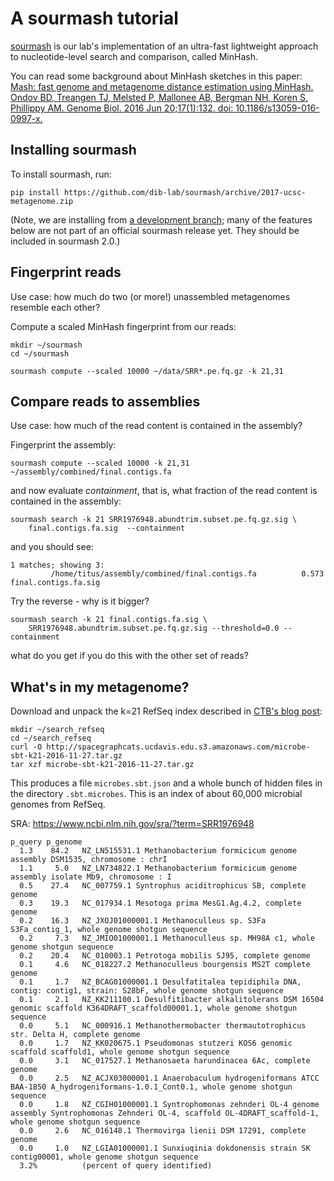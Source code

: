 # A sourmash tutorial

[sourmash](http://sourmash.readthedocs.io/en/latest/) is our lab's
implementation of an ultra-fast lightweight approach to
nucleotide-level search and comparison, called MinHash.

You can read some background about MinHash sketches in this paper:
[Mash: fast genome and metagenome distance estimation using MinHash. Ondov BD, Treangen TJ, Melsted P, Mallonee AB, Bergman NH, Koren S, Phillippy AM. Genome Biol. 2016 Jun 20;17(1):132. doi: 10.1186/s13059-016-0997-x.](http://genomebiology.biomedcentral.com/articles/10.1186/s13059-016-0997-x)

## Installing sourmash

To install sourmash, run:

```
pip install https://github.com/dib-lab/sourmash/archive/2017-ucsc-metagenome.zip
```

(Note, we are installing from [a development branch](https://github.com/dib-lab/sourmash/pull/188); many of the features below are not part of an official sourmash release yet.  They should be included in sourmash 2.0.)

## Fingerprint reads

Use case: how much do two (or more!) unassembled metagenomes resemble each
other?

Compute a scaled MinHash fingerprint from our reads:

```
mkdir ~/sourmash
cd ~/sourmash

sourmash compute --scaled 10000 ~/data/SRR*.pe.fq.gz -k 21,31
```

## Compare reads to assemblies

Use case: how much of the read content is contained in the assembly?

Fingerprint the assembly:

```
sourmash compute --scaled 10000 -k 21,31 ~/assembly/combined/final.contigs.fa
```

and now evaluate *containment*, that is, what fraction of the read content is
contained in the assembly:

```
sourmash search -k 21 SRR1976948.abundtrim.subset.pe.fq.gz.sig \
    final.contigs.fa.sig  --containment
```

and you should see:

```
1 matches; showing 3:
         /home/titus/assembly/combined/final.contigs.fa          0.573   final.contigs.fa.sig
```


Try the reverse - why is it bigger?
         
```
sourmash search -k 21 final.contigs.fa.sig \
    SRR1976948.abundtrim.subset.pe.fq.gz.sig --threshold=0.0 --containment
```

what do you get if you do this with the other set of reads?

## What's in my metagenome?

Download and unpack the k=21 RefSeq index described in
[CTB's blog post](http://ivory.idyll.org/blog/2016-sourmash-sbt-more.html):

```
mkdir ~/search_refseq
cd ~/search_refseq
curl -O http://spacegraphcats.ucdavis.edu.s3.amazonaws.com/microbe-sbt-k21-2016-11-27.tar.gz
tar xzf microbe-sbt-k21-2016-11-27.tar.gz
```

This produces a file `microbes.sbt.json` and a whole bunch of hidden
files in the directory `.sbt.microbes`.  This is an index of about 60,000
microbial genomes from RefSeq.

SRA: https://www.ncbi.nlm.nih.gov/sra/?term=SRR1976948

```
p_query p_genome
  1.3    84.2   NZ_LN515531.1 Methanobacterium formicicum genome assembly DSM1535, chromosome : chrI
  1.1     5.0   NZ_LN734822.1 Methanobacterium formicicum genome assembly isolate Mb9, chromosome : I
  0.5    27.4   NC_007759.1 Syntrophus aciditrophicus SB, complete genome
  0.3    19.3   NC_017934.1 Mesotoga prima MesG1.Ag.4.2, complete genome
  0.2    16.3   NZ_JXOJ01000001.1 Methanoculleus sp. S3Fa S3Fa_contig_1, whole genome shotgun sequence
  0.2     7.3   NZ_JMIO01000001.1 Methanoculleus sp. MH98A c1, whole genome shotgun sequence
  0.2    20.4   NC_010003.1 Petrotoga mobilis SJ95, complete genome
  0.1     4.6   NC_018227.2 Methanoculleus bourgensis MS2T complete genome
  0.1     1.7   NZ_BCAG01000001.1 Desulfatitalea tepidiphila DNA, contig: contig1, strain: S28bF, whole genome shotgun sequence
  0.1     2.1   NZ_KK211100.1 Desulfitibacter alkalitolerans DSM 16504 genomic scaffold K364DRAFT_scaffold00001.1, whole genome shotgun sequence
  0.0     5.1   NC_000916.1 Methanothermobacter thermautotrophicus str. Delta H, complete genome
  0.0     1.7   NZ_KK020675.1 Pseudomonas stutzeri KOS6 genomic scaffold scaffold1, whole genome shotgun sequence
  0.0     3.1   NC_017527.1 Methanosaeta harundinacea 6Ac, complete genome
  0.0     2.5   NZ_ACJX03000001.1 Anaerobaculum hydrogeniformans ATCC BAA-1850 A_hydrogeniformans-1.0.1_Cont0.1, whole genome shotgun sequence
  0.0     1.8   NZ_CGIH01000001.1 Syntrophomonas zehnderi OL-4 genome assembly Syntrophomonas Zehnderi OL-4, scaffold OL-4DRAFT_scaffold-1, whole genome shotgun sequence
  0.0     2.6   NC_016148.1 Thermovirga lienii DSM 17291, complete genome
  0.0     1.0   NZ_LGIA01000001.1 Sunxiuqinia dokdonensis strain SK contig00001, whole genome shotgun sequence
  3.2%          (percent of query identified)
```
